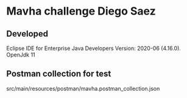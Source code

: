 # Mavha challenge Diego Saez

## Developed
Eclipse IDE for Enterprise Java Developers Version: 2020-06 (4.16.0).
OpenJdk 11

## Postman collection for test

src/main/resources/postman/mavha.postman_collection.json


